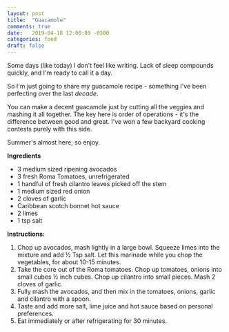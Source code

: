 ```yaml
---
layout: post
title:  "Guacamole"
comments: true
date:   2019-04-18 12:00:00 -0500
categories: food
draft: false
---
```


Some days (like today) I don't feel like writing. Lack of sleep compounds quickly, and I'm ready to call it a day. 

So I'm just going to share my guacamole recipe - something I've been perfecting over the last _decade_. 

You can make a decent guacamole just by cutting all the veggies and mashing it all together. The key here is order of operations - it's the difference between good and great. I've won a few backyard cooking contests purely with this side. 

Summer's almost here, so enjoy.

**Ingredients**
- 3 medium sized ripening avocados
- 3 fresh Roma Tomatoes, unrefrigerated
- 1 handful of fresh cilantro leaves picked off the stem
- 1 medium sized red onion
- 2 cloves of garlic
- Caribbean scotch bonnet hot sauce
- 2 limes
- 1 tsp salt

**Instructions:**
1. Chop up avocados, mash lightly in a large bowl. Squeeze limes into the mixture and add ½ Tsp salt. Let this marinade while you chop the vegetables, for about 10-15 minutes.
2. Take the core out of the Roma tomatoes. Chop up tomatoes, onions into small cubes ½ inch cubes. Chop up cilantro into small pieces. Mash 2 cloves of garlic. 
3. Fully mash the avocados, and then mix in the tomatoes, onions, garlic and cilantro with a spoon.
4. Taste and add more salt, lime juice and hot sauce based on personal preferences.
5. Eat immediately or after refrigerating for 30 minutes.